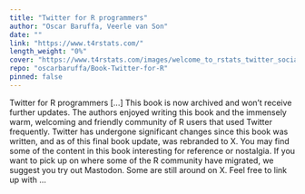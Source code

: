 ```yaml
---
title: "Twitter for R programmers"
author: "Oscar Baruffa, Veerle van Son"
date: ""
link: "https://www.t4rstats.com/"
length_weight: "0%"
cover: "https://www.t4rstats.com/images/welcome_to_rstats_twitter_social.png"
repo: "oscarbaruffa/Book-Twitter-for-R"
pinned: false
---
```


Twitter for R programmers [...] This book is now archived and won’t receive further updates. The authors enjoyed writing this book and the immensely warm, welcoming and friendly community of R users that used Twitter frequently. Twitter has undergone significant changes since this book was written, and as of this final book update, was rebranded to X. You may find some of the content in this book interesting for reference or nostalgia. If you want to pick up on where some of the R community have migrated, we suggest you try out Mastodon. Some are still around on X. Feel free to link up with ...
